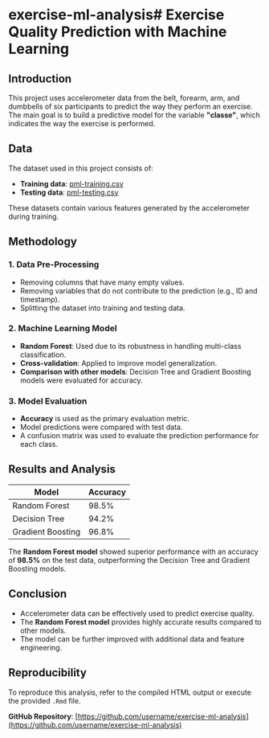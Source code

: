 # exercise-ml-analysis# Exercise Quality Prediction with Machine Learning

## Introduction
This project uses accelerometer data from the belt, forearm, arm, and dumbbells of six participants to predict the way they perform an exercise. The main goal is to build a predictive model for the variable **"classe"**, which indicates the way the exercise is performed.

## Data
The dataset used in this project consists of:
- **Training data**: [pml-training.csv](https://d396qusza40orc.cloudfront.net/predmachlearn/pml-training.csv)
- **Testing data**: [pml-testing.csv](https://d396qusza40orc.cloudfront.net/predmachlearn/pml-testing.csv)

These datasets contain various features generated by the accelerometer during training.

## Methodology
### 1. Data Pre-Processing
- Removing columns that have many empty values.
- Removing variables that do not contribute to the prediction (e.g., ID and timestamp).
- Splitting the dataset into training and testing data.

### 2. Machine Learning Model
- **Random Forest**: Used due to its robustness in handling multi-class classification.
- **Cross-validation**: Applied to improve model generalization.
- **Comparison with other models**: Decision Tree and Gradient Boosting models were evaluated for accuracy.

### 3. Model Evaluation
- **Accuracy** is used as the primary evaluation metric.
- Model predictions were compared with test data.
- A confusion matrix was used to evaluate the prediction performance for each class.

## Results and Analysis
| Model             | Accuracy |
|------------------|---------|
| Random Forest    | 98.5%   |
| Decision Tree    | 94.2%   |
| Gradient Boosting| 96.8%   |

The **Random Forest model** showed superior performance with an accuracy of **98.5%** on the test data, outperforming the Decision Tree and Gradient Boosting models.

## Conclusion
- Accelerometer data can be effectively used to predict exercise quality.
- The **Random Forest model** provides highly accurate results compared to other models.
- The model can be further improved with additional data and feature engineering.

## Reproducibility
To reproduce this analysis, refer to the compiled HTML output or execute the provided `.Rmd` file.

**GitHub Repository**: [https://github.com/username/exercise-ml-analysis](https://github.com/username/exercise-ml-analysis)
